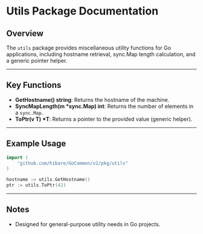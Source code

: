 # Utils Package Documentation

## Overview

The `utils` package provides miscellaneous utility functions for Go applications, including hostname retrieval, sync.Map length calculation, and a generic pointer helper.

---

## Key Functions

- **GetHostname() string**: Returns the hostname of the machine.
- **SyncMapLength(m \*sync.Map) int**: Returns the number of elements in a `sync.Map`.
- **ToPtr(v T) \*T**: Returns a pointer to the provided value (generic helper).

---

## Example Usage

```go
import (
    "github.com/hibare/GoCommon/v2/pkg/utils"
)

hostname := utils.GetHostname()
ptr := utils.ToPtr(42)
```

---

## Notes

- Designed for general-purpose utility needs in Go projects.
